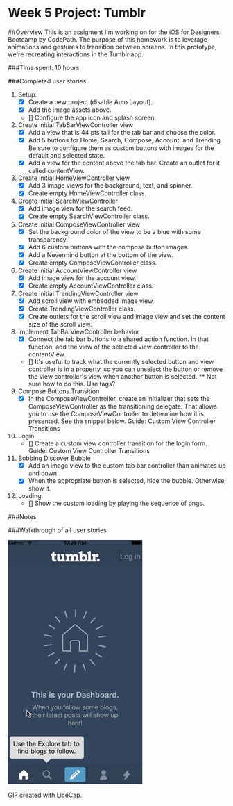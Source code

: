 # Week 5 Project: Tumblr
##Overview
This is an assigment I'm working on for the iOS for Designers Bootcamp by CodePath. The purpose of this homework is to leverage animations and gestures to transition between screens. In this prototype, we're recreating interactions in the Tumblr app.

###Time spent: 
10 hours

###Completed user stories:

1. Setup:
    * [x] Create a new project (disable Auto Layout). 
    * [x] Add the image assets above. 
	* [] Configure the app icon and splash screen. 
2. Create initial TabBarViewController view
    * [x] Add a view that is 44 pts tall for the tab bar and choose the color.
    * [x] Add 5 buttons for Home, Search, Compose, Account, and Trending. Be sure to configure them as custom buttons with images for the default and selected state.
    * [x] Add a view for the content above the tab bar. Create an outlet for it called contentView.    
3. Create initial HomeViewController view
    * [x] Add 3 image views for the background, text, and spinner.
    * [x] Create empty HomeViewController class.
4. Create initial SearchViewController
    * [x] Add image view for the search feed.
    * [x] Create empty SearchViewController class.
5. Create initial ComposeViewController view
    * [x] Set the background color of the view to be a blue with some transparency. 
    * [x] Add 6 custom buttons with the compose button images.
    * [x] Add a Nevermind button at the bottom of the view.
    * [x] Create empty ComposeViewController class.
6. Create initial AccountViewController view
    * [x] Add image view for the account view.
    * [x] Create empty AccountViewController class.
7. Create initial TrendingViewController view
    * [x] Add scroll view with embedded image view.
    * [x] Create TrendingViewController class.
    * [x] Create outlets for the scroll view and image view and set the content size of the scroll view.
8. Implement TabBarViewController behavior
    * [x] Connect the tab bar buttons to a shared action function. In that function, add the view of the selected view controller to the contentView.
    * [] It's useful to track what the currently selected button and view controller is in a property, so you can unselect the button or remove the view controller's view when another button is selected. ** Not sure how to do this. Use tags?         
9. Compose Buttons Transition
    * [x] In the ComposeViewController, create an initializer that sets the ComposeViewController as the transitioning delegate. That allows you to use the ComposeViewController to determine how it is presented. See the snippet below.
Guide: Custom View Controller Transitions
10. Login
    * [] Create a custom view controller transition for the login form.
Guide: Custom View Controller Transitions
11. Bobbing Discover Bubble
    * [x] Add an image view to the custom tab bar controller than animates up and down.
    * [x] When the appropriate button is selected, hide the bubble. Otherwise, show it.
12. Loading
    * [] Show the custom loading by playing the sequence of pngs.
  
###Notes


###Walkthrough of all user stories

![Video Walkthrough](tumblr.gif)

GIF created with [LiceCap](http://www.cockos.com/licecap/).

